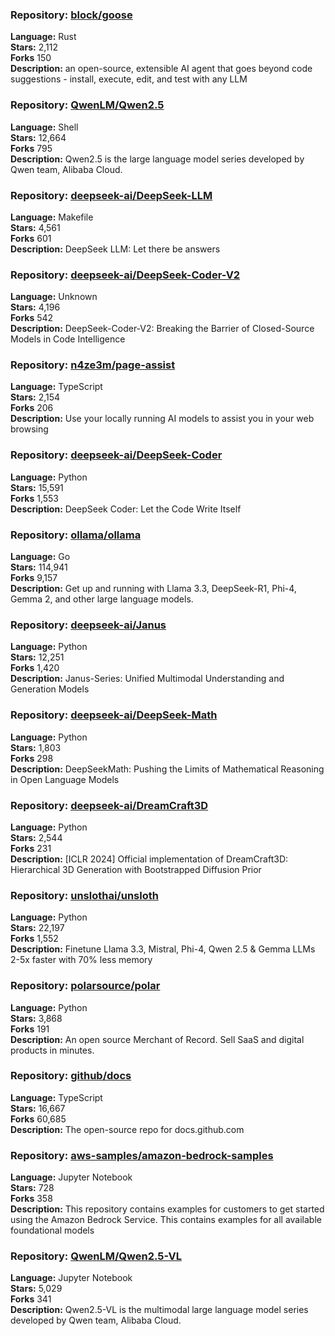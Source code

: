 ### **Repository:** [block/goose](https://github.com/block/goose)  

**Language:** Rust  
**Stars:** 2,112  
**Forks** 150  
**Description:** an open-source, extensible AI agent that goes beyond code suggestions - install, execute, edit, and test with any LLM  

### **Repository:** [QwenLM/Qwen2.5](https://github.com/QwenLM/Qwen2.5)  

**Language:** Shell  
**Stars:** 12,664  
**Forks** 795  
**Description:** Qwen2.5 is the large language model series developed by Qwen team, Alibaba Cloud.  

### **Repository:** [deepseek-ai/DeepSeek-LLM](https://github.com/deepseek-ai/DeepSeek-LLM)  

**Language:** Makefile  
**Stars:** 4,561  
**Forks** 601  
**Description:** DeepSeek LLM: Let there be answers  

### **Repository:** [deepseek-ai/DeepSeek-Coder-V2](https://github.com/deepseek-ai/DeepSeek-Coder-V2)  

**Language:** Unknown  
**Stars:** 4,196  
**Forks** 542  
**Description:** DeepSeek-Coder-V2: Breaking the Barrier of Closed-Source Models in Code Intelligence  

### **Repository:** [n4ze3m/page-assist](https://github.com/n4ze3m/page-assist)  

**Language:** TypeScript  
**Stars:** 2,154  
**Forks** 206  
**Description:** Use your locally running AI models to assist you in your web browsing  

### **Repository:** [deepseek-ai/DeepSeek-Coder](https://github.com/deepseek-ai/DeepSeek-Coder)  

**Language:** Python  
**Stars:** 15,591  
**Forks** 1,553  
**Description:** DeepSeek Coder: Let the Code Write Itself  

### **Repository:** [ollama/ollama](https://github.com/ollama/ollama)  

**Language:** Go  
**Stars:** 114,941  
**Forks** 9,157  
**Description:** Get up and running with Llama 3.3, DeepSeek-R1, Phi-4, Gemma 2, and other large language models.  

### **Repository:** [deepseek-ai/Janus](https://github.com/deepseek-ai/Janus)  

**Language:** Python  
**Stars:** 12,251  
**Forks** 1,420  
**Description:** Janus-Series: Unified Multimodal Understanding and Generation Models  

### **Repository:** [deepseek-ai/DeepSeek-Math](https://github.com/deepseek-ai/DeepSeek-Math)  

**Language:** Python  
**Stars:** 1,803  
**Forks** 298  
**Description:** DeepSeekMath: Pushing the Limits of Mathematical Reasoning in Open Language Models  

### **Repository:** [deepseek-ai/DreamCraft3D](https://github.com/deepseek-ai/DreamCraft3D)  

**Language:** Python  
**Stars:** 2,544  
**Forks** 231  
**Description:** [ICLR 2024] Official implementation of DreamCraft3D: Hierarchical 3D Generation with Bootstrapped Diffusion Prior  

### **Repository:** [unslothai/unsloth](https://github.com/unslothai/unsloth)  

**Language:** Python  
**Stars:** 22,197  
**Forks** 1,552  
**Description:** Finetune Llama 3.3, Mistral, Phi-4, Qwen 2.5 & Gemma LLMs 2-5x faster with 70% less memory  

### **Repository:** [polarsource/polar](https://github.com/polarsource/polar)  

**Language:** Python  
**Stars:** 3,868  
**Forks** 191  
**Description:** An open source Merchant of Record. Sell SaaS and digital products in minutes.  

### **Repository:** [github/docs](https://github.com/github/docs)  

**Language:** TypeScript  
**Stars:** 16,667  
**Forks** 60,685  
**Description:** The open-source repo for docs.github.com  

### **Repository:** [aws-samples/amazon-bedrock-samples](https://github.com/aws-samples/amazon-bedrock-samples)  

**Language:** Jupyter Notebook  
**Stars:** 728  
**Forks** 358  
**Description:** This repository contains examples for customers to get started using the Amazon Bedrock Service. This contains examples for all available foundational models  

### **Repository:** [QwenLM/Qwen2.5-VL](https://github.com/QwenLM/Qwen2.5-VL)  

**Language:** Jupyter Notebook  
**Stars:** 5,029  
**Forks** 341  
**Description:** Qwen2.5-VL is the multimodal large language model series developed by Qwen team, Alibaba Cloud.  

